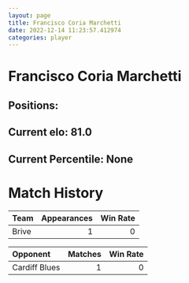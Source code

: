 ```yaml
---  
layout: page  
title: Francisco Coria Marchetti  
date: 2022-12-14 11:23:57.412974  
categories: player  
---
```

# Francisco Coria Marchetti

## Positions: 

## Current elo: 81.0

## Current Percentile: None

# Match History


| Team   |   Appearances |   Win Rate |
|:-------|--------------:|-----------:|
| Brive  |             1 |          0 |

| Opponent      |   Matches |   Win Rate |
|:--------------|----------:|-----------:|
| Cardiff Blues |         1 |          0 |